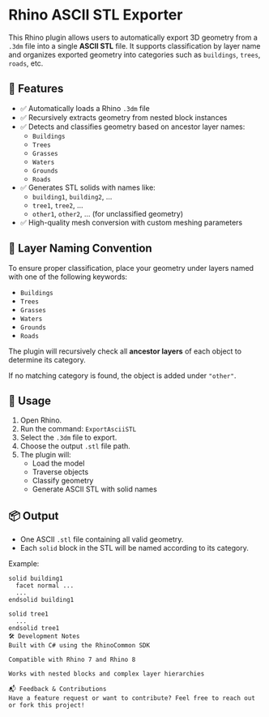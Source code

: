# Rhino ASCII STL Exporter

This Rhino plugin allows users to automatically export 3D geometry from a `.3dm` file into a single **ASCII STL** file. It supports classification by layer name and organizes exported geometry into categories such as `buildings`, `trees`, `roads`, etc.

## 🚀 Features

- ✅ Automatically loads a Rhino `.3dm` file
- ✅ Recursively extracts geometry from nested block instances
- ✅ Detects and classifies geometry based on ancestor layer names:
  - `Buildings`
  - `Trees`
  - `Grasses`
  - `Waters`
  - `Grounds`
  - `Roads`
- ✅ Generates STL solids with names like:
  - `building1`, `building2`, ...
  - `tree1`, `tree2`, ...
  - `other1`, `other2`, ... (for unclassified geometry)
- ✅ High-quality mesh conversion with custom meshing parameters

## 📂 Layer Naming Convention

To ensure proper classification, place your geometry under layers named with one of the following keywords:

- `Buildings`
- `Trees`
- `Grasses`
- `Waters`
- `Grounds`
- `Roads`

The plugin will recursively check all **ancestor layers** of each object to determine its category.

If no matching category is found, the object is added under `"other"`.

## 🔧 Usage

1. Open Rhino.
2. Run the command: `ExportAsciiSTL`
3. Select the `.3dm` file to export.
4. Choose the output `.stl` file path.
5. The plugin will:
   - Load the model
   - Traverse objects
   - Classify geometry
   - Generate ASCII STL with solid names

## 📦 Output

- One ASCII `.stl` file containing all valid geometry.
- Each `solid` block in the STL will be named according to its category.

Example:

```stl
solid building1
  facet normal ...
  ...
endsolid building1

solid tree1
  ...
endsolid tree1
🛠 Development Notes
Built with C# using the RhinoCommon SDK

Compatible with Rhino 7 and Rhino 8

Works with nested blocks and complex layer hierarchies

📬 Feedback & Contributions
Have a feature request or want to contribute? Feel free to reach out or fork this project!
